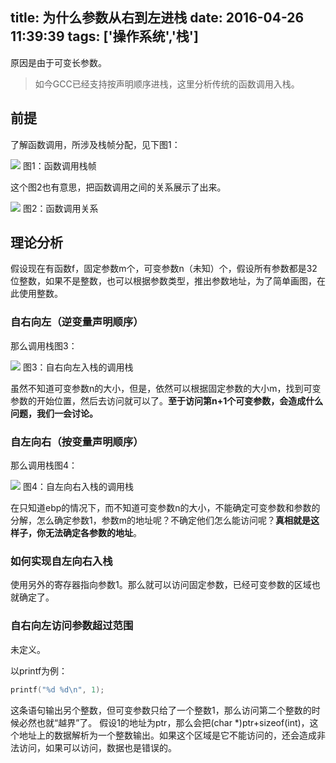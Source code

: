 title: 为什么参数从右到左进栈
date: 2016-04-26 11:39:39
tags: ['操作系统','栈']
---



原因是由于可变长参数。


> 如今GCC已经支持按声明顺序进栈，这里分析传统的函数调用入栈。

## 前提


了解函数调用，所涉及栈帧分配，见下图1：

<!--more-->


![](http://7xixtr.com1.z0.glb.clouddn.com/stack_frame.png)
图1：函数调用栈帧

这个图2也有意思，把函数调用之间的关系展示了出来。

![](http://7xixtr.com1.z0.glb.clouddn.com/process_and_stack.png)
图2：函数调用关系

## 理论分析

假设现在有函数f，固定参数m个，可变参数n（未知）个，假设所有参数都是32位整数，如果不是整数，也可以根据参数类型，推出参数地址，为了简单画图，在此使用整数。

### 自右向左（逆变量声明顺序）

那么调用栈图3：

![](http://7xixtr.com1.z0.glb.clouddn.com/%E5%8F%82%E6%95%B0%E8%BF%9B%E6%A0%88%E9%A1%BA%E5%BA%8F.png)
图3：自右向左入栈的调用栈

虽然不知道可变参数n的大小，但是，依然可以根据固定参数的大小m，找到可变参数的开始位置，然后去访问就可以了。**至于访问第n+1个可变参数，会造成什么问题，我们一会讨论。**

### 自左向右（按变量声明顺序）

那么调用栈图4：

![](http://7xixtr.com1.z0.glb.clouddn.com/%E5%8F%82%E6%95%B0%E8%BF%9B%E6%A0%88%E9%A1%BA%E5%BA%8F-%E6%AD%A3%E5%BA%8F.png)
图4：自左向右入栈的调用栈

在只知道ebp的情况下，而不知道可变参数n的大小，不能确定可变参数和参数的分解，怎么确定参数1，参数m的地址呢？不确定他们怎么能访问呢？**真相就是这样子，你无法确定各参数的地址**。

### 如何实现自左向右入栈

使用另外的寄存器指向参数1。那么就可以访问固定参数，已经可变参数的区域也就确定了。

### 自右向左访问参数超过范围

未定义。

以printf为例：
```C
printf("%d %d\n", 1); 
``` 

这条语句输出另个整数，但可变参数只给了一个整数1，那么访问第二个整数的时候必然也就“越界”了。
假设1的地址为ptr，那么会把(char *)ptr+sizeof(int)，这个地址上的数据解析为一个整数输出。如果这个区域是它不能访问的，还会造成非法访问，如果可以访问，数据也是错误的。


